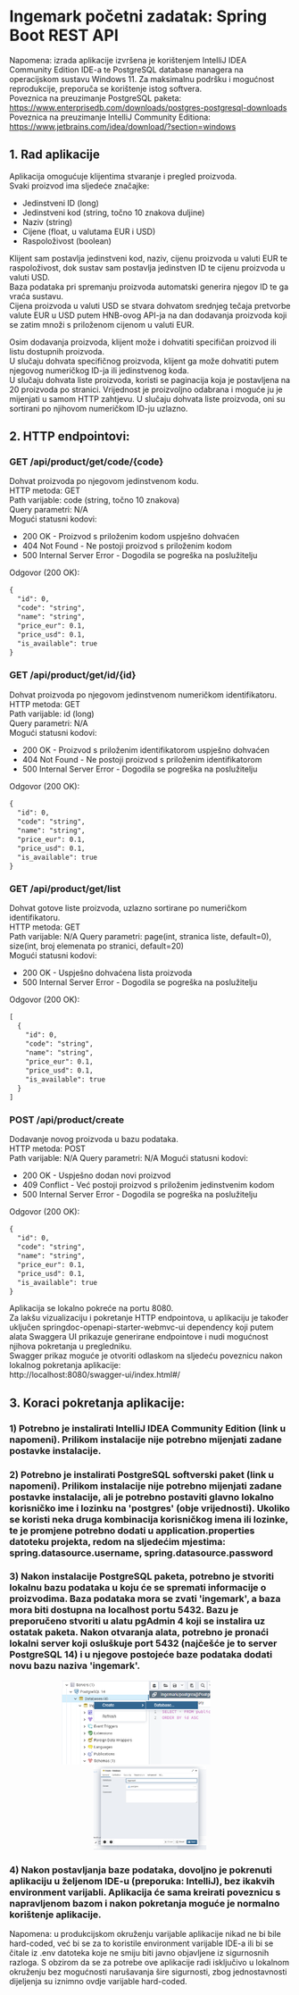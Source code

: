 # Ingemark početni zadatak: Spring Boot REST API
Napomena: izrada aplikacije izvršena je korištenjem IntelliJ IDEA Community Edition IDE-a te PostgreSQL database managera na operacijskom sustavu Windows 11. Za maksimalnu podršku i mogućnost reprodukcije, preporuča se korištenje istog softvera.  
Poveznica na preuzimanje PostgreSQL paketa: https://www.enterprisedb.com/downloads/postgres-postgresql-downloads  
Poveznica na preuzimanje IntelliJ Community Editiona: https://www.jetbrains.com/idea/download/?section=windows

## 1. Rad aplikacije  
Aplikacija omogućuje klijentima stvaranje i pregled proizvoda.  
Svaki proizvod ima sljedeće značajke:  
- Jedinstveni ID (long)
- Jedinstveni kod (string, točno 10 znakova duljine)
- Naziv (string)
- Cijene (float, u valutama EUR i USD)
- Raspoloživost (boolean)

Klijent sam postavlja jedinstveni kod, naziv, cijenu proizvoda u valuti EUR te raspoloživost, dok sustav sam postavlja jedinstven ID te cijenu proizvoda u valuti USD.  
Baza podataka pri spremanju proizvoda automatski generira njegov ID te ga vraća sustavu.  
Cijena proizvoda u valuti USD se stvara dohvatom srednjeg tečaja pretvorbe valute EUR u USD putem HNB-ovog API-ja na dan dodavanja proizvoda koji se zatim množi s priloženom cijenom u valuti EUR.

Osim dodavanja proizvoda, klijent može i dohvatiti specifičan proizvod ili listu dostupnih proizvoda.  
U slučaju dohvata specifičnog proizvoda, klijent ga može dohvatiti putem njegovog numeričkog ID-ja ili jedinstvenog koda.  
U slučaju dohvata liste proizvoda, koristi se paginacija koja je postavljena na 20 proizvoda po stranici. Vrijednost je proizvoljno odabrana i moguće ju je mijenjati u samom HTTP zahtjevu. U slučaju dohvata liste proizvoda, oni su sortirani po njihovom numeričkom ID-ju uzlazno.  

## 2. HTTP endpointovi:
### GET  /api/product/get/code/{code} 

Dohvat proizvoda po njegovom jedinstvenom kodu.  
HTTP metoda: GET  
Path varijable: code (string, točno 10 znakova)  
Query parametri: N/A  
Mogući statusni kodovi:  
- 200 OK - Proizvod s priloženim kodom uspješno dohvaćen
- 404 Not Found - Ne postoji proizvod s priloženim kodom
- 500 Internal Server Error - Dogodila se pogreška na poslužitelju

Odgovor (200 OK):  
```
{  
  "id": 0,  
  "code": "string",  
  "name": "string",  
  "price_eur": 0.1,  
  "price_usd": 0.1,  
  "is_available": true  
} 
```

### GET  /api/product/get/id/{id}  

Dohvat proizvoda po njegovom jedinstvenom numeričkom identifikatoru.  
HTTP metoda: GET  
Path varijable: id (long)  
Query parametri: N/A  
Mogući statusni kodovi:  
- 200 OK - Proizvod s priloženim identifikatorom uspješno dohvaćen
- 404 Not Found - Ne postoji proizvod s priloženim identifikatorom
- 500 Internal Server Error - Dogodila se pogreška na poslužitelju

Odgovor (200 OK):  
```
{  
  "id": 0,  
  "code": "string",  
  "name": "string",  
  "price_eur": 0.1,  
  "price_usd": 0.1,  
  "is_available": true  
} 
```

### GET  /api/product/get/list  

Dohvat gotove liste proizvoda, uzlazno sortirane po numeričkom identifikatoru.  
HTTP metoda: GET  
Path varijable: N/A
Query parametri: page(int, stranica liste, default=0), size(int, broj elemenata po stranici, default=20)  
Mogući statusni kodovi:  
- 200 OK - Uspješno dohvaćena lista proizvoda
- 500 Internal Server Error - Dogodila se pogreška na poslužitelju

Odgovor (200 OK):  
```
[
  {
    "id": 0,
    "code": "string",
    "name": "string",
    "price_eur": 0.1,
    "price_usd": 0.1,
    "is_available": true
  }
]
```

### POST /api/product/create  

Dodavanje novog proizvoda u bazu podataka.  
HTTP metoda: POST  
Path varijable: N/A
Query parametri: N/A 
Mogući statusni kodovi:  
- 200 OK - Uspješno dodan novi proizvod
- 409 Conflict - Već postoji proizvod s priloženim jedinstvenim kodom
- 500 Internal Server Error - Dogodila se pogreška na poslužitelju

Odgovor (200 OK):  
```
{
  "id": 0,
  "code": "string",
  "name": "string",
  "price_eur": 0.1,
  "price_usd": 0.1,
  "is_available": true
}
```

Aplikacija se lokalno pokreće na portu 8080.  
Za lakšu vizualizaciju i pokretanje HTTP endpointova, u aplikaciju je također uključen springdoc-openapi-starter-webmvc-ui dependency koji putem alata Swaggera UI prikazuje generirane endpointove i nudi mogućnost njihova pokretanja u pregledniku.  
Swagger prikaz moguće je otvoriti odlaskom na sljedeću poveznicu nakon lokalnog pokretanja aplikacije:  
http://localhost:8080/swagger-ui/index.html#/

## 3. Koraci pokretanja aplikacije:
### 1) Potrebno je instalirati IntelliJ IDEA Community Edition (link u napomeni). Prilikom instalacije nije potrebno mijenjati zadane postavke instalacije.
### 2) Potrebno je instalirati PostgreSQL softverski paket (link u napomeni). Prilikom instalacije nije potrebno mijenjati zadane postavke instalacije, ali je potrebno postaviti glavno lokalno korisničko ime i lozinku na 'postgres' (obje vrijednosti). Ukoliko se koristi neka druga kombinacija korisničkog imena ili lozinke, te je promjene potrebno dodati u application.properties datoteku projekta, redom na sljedećim mjestima: spring.datasource.username, spring.datasource.password
### 3) Nakon instalacije PostgreSQL paketa, potrebno je stvoriti lokalnu bazu podataka u koju će se spremati informacije o proizvodima. Baza podataka mora se zvati 'ingemark', a baza mora biti dostupna na localhost portu 5432. Bazu je preporučeno stvoriti u alatu pgAdmin 4 koji se instalira uz ostatak paketa. Nakon otvaranja alata, potrebno je pronaći lokalni server koji osluškuje port 5432 (najčešće je to server PostgreSQL 14) i u njegove postojeće baze podataka dodati novu bazu naziva 'ingemark'.
<p align="center">
  <img src="./images/photo1.png" alt="Pic 1" height="150" style="margin-right: 50px;" />
  <img src="./images/photo2.png" alt="Pic 2" height="150" />
</p>

### 4) Nakon postavljanja baze podataka, dovoljno je pokrenuti aplikaciju u željenom IDE-u (preporuka: IntelliJ), bez ikakvih environment varijabli. Aplikacija će sama kreirati poveznicu s napravljenom bazom i nakon pokretanja moguće je normalno korištenje aplikacije.

Napomena: u produkcijskom okruženju varijable aplikacije nikad ne bi bile hard-coded, već bi se za to koristile environment varijable IDE-a ili bi se čitale iz .env datoteka koje ne smiju biti javno objavljene iz sigurnosnih razloga. S obzirom da se za potrebe ove aplikacije radi isključivo u lokalnom okruženju bez mogućnosti narušavanja šire sigurnosti, zbog jednostavnosti dijeljenja su iznimno ovdje varijable hard-coded.
